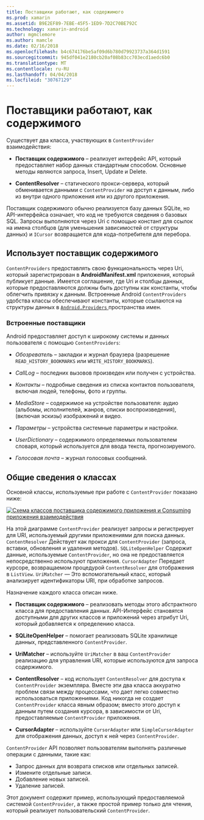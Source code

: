 ```yaml
---
title: Поставщики работают, как содержимого
ms.prod: xamarin
ms.assetid: B9E2EF89-7EBE-45F5-1ED9-7D2C70BE792C
ms.technology: xamarin-android
author: mgmclemore
ms.author: mamcle
ms.date: 02/16/2018
ms.openlocfilehash: b4c674176be5af09d6b780d79923737a364d1591
ms.sourcegitcommit: 945df041e2180cb20af08b83cc703ecd1aedc6b0
ms.translationtype: MT
ms.contentlocale: ru-RU
ms.lasthandoff: 04/04/2018
ms.locfileid: "30767129"
---
```

# <a name="how-content-providers-work"></a>Поставщики работают, как содержимого

Существует два класса, участвующих в `ContentProvider` взаимодействия:

- **Поставщик содержимого** &ndash; реализует интерфейс API, который предоставляет набор данных стандартным способом. Основные методы являются запроса, Insert, Update и Delete.

- **ContentResolver** &ndash; статического прокси-сервера, который обменивается данными с `ContentProvider` на доступ к данным, либо из внутри одного приложения или из другого приложения.

Поставщик содержимого обычно реализуется базу данных SQLite, но API-интерфейса означает, что код не требуются сведения о базовых SQL. Запросы выполняются через Uri с помощью констант для ссылок на имена столбцов (для уменьшения зависимостей от структуры данных) и `ICursor` возвращается для кода-потребителя для перебора.


## <a name="consuming-a-contentprovider"></a>Использует поставщик содержимого

`ContentProviders` предоставлять свою функциональность через Uri, который зарегистрирован в **AndroidManifest.xml** приложения, который публикует данные. Имеется соглашение, где Uri и столбцы данных, которые предоставляются должны быть доступны как константы, чтобы облегчить привязку к данным. Встроенные Android `ContentProviders` удобства классы обеспечивают константы, которые ссылаются на структуры данных в [ `Android.Providers` ](https://developer.xamarin.com/api/namespace/Android.Provider/) пространства имен.



### <a name="built-in-providers"></a>Встроенные поставщики

Android предоставляет доступ к широкому системы и данных пользователя с помощью `ContentProviders`:

- *Обозреватель* &ndash; закладки и журнал браузера (разрешение `READ_HISTORY_BOOKMARKS` или `WRITE_HISTORY_BOOKMARKS`).

- *CallLog* &ndash; последних вызовов произведен или получен с устройства.

- *Контакты* &ndash; подробные сведения из списка контактов пользователя, включая людей, телефоны, фото и группы.

- *MediaStore* &ndash; содержимое на устройстве пользователя: аудио (альбомы, исполнителей, жанров, списки воспроизведения), (включая эскизы) изображений и видео.

- *Параметры* &ndash; устройства системные параметры и настройки.

- *UserDictionary* &ndash; содержимого определяемых пользователем словаря, который используется для ввода текста, прогнозируемого.

- *Голосовая почта* &ndash; журнал голосовых сообщений.



## <a name="classes-overview"></a>Общие сведения о классах

Основной классы, используемые при работе с `ContentProvider` показано ниже:

[![Схема классов поставщика содержимого приложения и Consuming приложения взаимодействия](how-it-works-images/classdiagram1.png)](how-it-works-images/classdiagram1.png#lightbox)

На этой диаграмме `ContentProvider` реализует запросы и регистрирует для URI, используемый другими приложениями для поиска данных. `ContentResolver` Действует как прокси для `ContentProvider` (запроса, вставки, обновления и удаления методов). `SQLiteOpenHelper` Содержит данные, используемые `ContentProvider`, но она не предоставляется непосредственно используют приложения.
`CursorAdapter` Передает курсоре, возвращаемом процедурой `ContentResolver` для отображения в `ListView`. `UriMatcher` — Это вспомогательный класс, который анализирует идентификаторы URI, при обработке запросов.

Назначение каждого класса описан ниже.

- **Поставщик содержимого** &ndash; реализовать методы этого абстрактного класса для предоставления данных. API-Интерфейс становятся доступными для других классов и приложений через атрибут Uri, который добавляется к определению класса.

- **SQLiteOpenHelper** &ndash; помогает реализовать SQLite хранилище данных, представленного `ContentProvider`.

- **UriMatcher** &ndash; используйте `UriMatcher` в ваш `ContentProvider` реализацию для управления URI, которые используются для запроса содержимого.

- **ContentResolver** &ndash; код использует `ContentResolver` для доступа к `ContentProvider` экземпляра. Вместе эти два класса аккуратно проблем связи между процессами, что дает легко совместно использоваться приложениями. Код никогда не создает `ContentProvider` класса явным образом; вместо этого доступ к данным путем создания курсора, в зависимости от Uri, предоставляемые `ContentProvider` приложения.

- **CursorAdapter** &ndash; используйте `CursorAdapter` или `SimpleCursorAdapter` для отображения данных, доступ к ней через `ContentProvider`.

`ContentProvider` API позволяет пользователям выполнять различные операции с данными, такие как:

-  Запрос данных для возврата списков или отдельных записей.
-  Измените отдельные записи.
-  Добавление новых записей.
-  Удаление записей.

Этот документ содержит пример, использующий предоставляемой системой `ContentProvider`, а также простой пример только для чтения, который реализует пользовательский `ContentProvider`.

